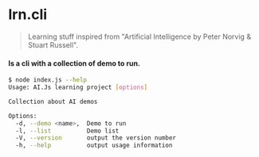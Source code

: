 # lrn.cli
> Learning stuff inspired from "Artificial Intelligence by Peter Norvig & Stuart Russell".

#### Is a cli with a collection of demo to run.

```bash
$ node index.js --help
Usage: AI.Js learning project [options]

Collection about AI demos

Options:
  -d, --demo <name>,  Demo to run
  -l, --list          Demo list
  -V, --version       output the version number
  -h, --help          output usage information
```
